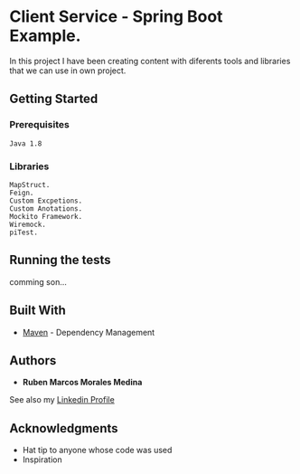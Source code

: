 # Client Service - Spring Boot Example.

In this project I have been creating content with diferents tools and libraries that we can use in own project.

## Getting Started

### Prerequisites

```
Java 1.8
```

### Libraries

```
MapStruct.
Feign.
Custom Excpetions.
Custom Anotations.
Mockito Framework.
Wiremock.
piTest.
```

## Running the tests

comming son...


## Built With

* [Maven](https://maven.apache.org/) - Dependency Management

## Authors

* **Ruben Marcos Morales Medina** 

See also my [Linkedin Profile](https://www.linkedin.com/in/rubenmarcosmoralesmedina/)

## Acknowledgments

* Hat tip to anyone whose code was used
* Inspiration
